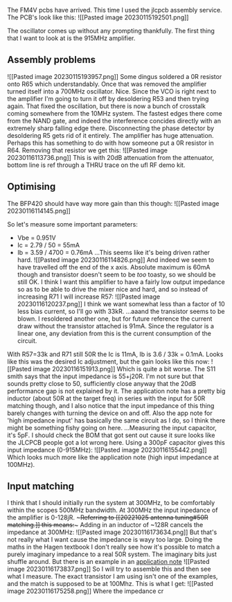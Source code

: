 The FM4V pcbs have arrived. This time I used the jlcpcb assembly service. The PCB's look like this:
![[Pasted image 20230115192501.png]]

The oscillator comes up without any prompting thankfully. The first thing that I want to look at is the 915MHz amplifier.

## Assembly problems
![[Pasted image 20230115193957.png]]
Some dingus soldered a 0R resistor onto R65 which understandably. Once that was removed the amplifier turned itself into a 700MHz oscillator. Nice. Since the VCO is right next to the amplifier I'm going to turn it off by desoldering R53 and then trying again.
That fixed the oscillation, but there is now a bunch of crosstalk coming somewhere from the 10MHz system. The fastest edges there come from the NAND gate, and indeed the interference concides directly with an extremely sharp falling edge there. Disconnecting the phase detector by desoldering R5 gets rid of it entirely.
The amplifier has huge attenuation. Perhaps this has something to do with how someone put a 0R resistor in R64.
Removing that resistor we get this:
![[Pasted image 20230116113736.png]]
This is with 20dB attenuation from the attenuator, bottom line is ref through a THRU trace on the ufl RF demo kit.

## Optimising
The BFP420 should have way more gain than this though:
![[Pasted image 20230116114145.png]]

So let's measure some important parameters:
- Vbe = 0.951V
- Ic = 2.79 / 50 = 55mA
- Ib = 3.59 / 4700 = 0.76mA
...This seems like it's being driven rather hard.
![[Pasted image 20230116114826.png]]
And indeed we seem to have travelled off the end of the x axis. Absolute maximum is 60mA though and transistor doesn't seem to be _too_ toasty, so we should be still OK.
I think I want this amplifier to have a fairly low output impedance so as to be able to drive the mixer nice and hard, and so instead of increasing R71 I will increase R57:
![[Pasted image 20230116120237.png]]
I think we want somewhat less than a factor of 10 less bias current, so I'll go with 33kR.
...aaand the transistor seems to be blown. I resoldered another one, but for future reference the current draw without the transistor attached is 91mA. Since the regulator is a linear one, any deviation from this is the current consumption of the circuit.

With R57=33k and R71 still 50R the Ic is 11mA, Ib is 3.6 / 33k = 0.1mA. Looks like this was the desired Ic adjustment, but the gain looks like this now:
![[Pasted image 20230116151913.png]]
Which is quite a bit worse. The S11 smith says that the input impedance is 55+j20R. I'm not sure but that sounds pretty close to 50, sufficiently close anyway that the 20dB performance gap is not explained by it. 
The application note has a pretty big inductor (about 50R at the target freq) in series with the input for 50R matching though, and I also notice that the input impedance of this thing barely changes with turning the device on and off. Also the app note for 'high impedance input' has basically the same circuit as I do, so I think there might be something fishy going on here.
...Measuring the input capacitor, it's 5pF. I should check the BOM that got sent out cause it sure looks like the JLCPCB people got a lot wrong here. Using a 300pF capacitor gives this input impedance (0-915MHz):
![[Pasted image 20230116155442.png]]
Which looks much more like the application note (high input impedance at 100MHz).

## Input matching
I think that I should initially run the system at 300MHz, to be comfortably within the scopes 500MHz bandwidth.
At 300MHz the input inpedance of the amplifier is 0-128jR. ~~~Referring to [[20221025 antenna tuning#50R matching.]] this means:~~~
Adding in an inductor of ~128R cancels the impedance at 300MHz:
![[Pasted image 20230116173634.png]]
But that's not really what I want cause the impedance is wayy too large. Doing the maths in the Hagen textbook I don't really see how it's possible to match a purely imaginary impedance to a real 50R system. The imaginary bits just shuffle around. But there is an example in an [application note](https://www.infineon.com/dgdl/Infineon-Design_Guide_for_low_noise_TR_in_FM_radio_FE-ApplicationNotes-v01_00-EN.pdf?fileId=8ac78c8c7e7124d1017f0227976a6c9d)
![[Pasted image 20230116173837.png]]
So I will try to assemble this and then see what I measure. 
The exact transistor I am using isn't one of the examples, and the match is supposed to be at 100Mhz. This is what I get:
![[Pasted image 20230116175258.png]]
Where the impedance cr
